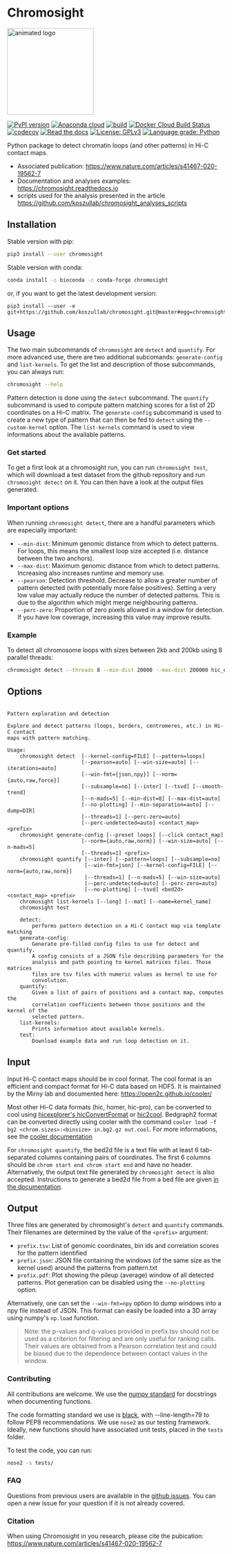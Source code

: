 # Chromosight
<img src="docs/logo/chromosight.gif" alt="animated logo" width="200"/>

[![PyPI version](https://badge.fury.io/py/chromosight.svg)](https://badge.fury.io/py/chromosight) [![Anaconda cloud](https://anaconda.org/bioconda/chromosight/badges/version.svg)](https://anaconda.org/bioconda/chromosight) [![build](https://github.com/koszullab/chromosight/actions/workflows/build.yml/badge.svg?branch=master)](https://github.com/koszullab/chromosight/actions/workflows/build.yml) [![Docker Cloud Build Status](https://img.shields.io/docker/cloud/build/koszullab/chromosight)](https://hub.docker.com/r/koszullab/chromosight) [![codecov](https://codecov.io/gh/koszullab/chromosight/branch/master/graph/badge.svg)](https://codecov.io/gh/koszullab/chromosight) [![Read the docs](https://readthedocs.org/projects/chromosight/badge)](https://chromosight.readthedocs.io) [![License: GPLv3](https://img.shields.io/badge/License-GPL%203-0298c3.svg)](https://opensource.org/licenses/GPL-3.0) [![Language grade: Python](https://img.shields.io/lgtm/grade/python/g/koszullab/chromosight.svg?logo=lgtm&logoWidth=18)](https://lgtm.com/projects/g/koszullab/chromosight/context:python)

Python package to detect chromatin loops (and other patterns) in Hi-C contact maps. 

* Associated publication: https://www.nature.com/articles/s41467-020-19562-7
* Documentation and analyses examples: https://chromosight.readthedocs.io
* scripts used for the analysis presented in the article https://github.com/koszullab/chromosight_analyses_scripts

## Installation

Stable version with pip:

```sh
pip3 install --user chromosight
```
Stable version with conda:
```sh
conda install -c bioconda -c conda-forge chromosight
```

or, if you want to get the latest development version:

```
pip3 install --user -e git+https://github.com/koszullab/chromosight.git@master#egg=chromosight
```

## Usage

The two main subcommands of `chromosight` are `detect` and `quantify`. For more advanced use, there are two additional subcomands: `generate-config` and `list-kernels`. To get the list and description of those subcommands, you can always run:

```bash
chromosight --help
```
Pattern detection is done using the `detect` subcommand. The `quantify` subcommand is used to compute pattern matching scores for a list of 2D coordinates on a Hi-C matrix. The `generate-config` subcommand is used to create a new type of pattern that can then be fed to `detect` using the `--custom-kernel` option. The `list-kernels` command is used to view informations about the available patterns.

### Get started
To get a first look at a chromosight run, you can run `chromosight test`, which will download a test dataset from the github repository and run `chromosight detect` on it. You can then have a look at the output files generated.

### Important options

When running `chromosight detect`, there are a handful parameters which are especially important:

* `--min-dist`: Minimum genomic distance from which to detect patterns. For loops, this means the smallest loop size accepted (i.e. distance between the two anchors).
* `--max-dist`: Maximum genomic distance from which to detect patterns. Increasing also increases runtime and memory use.
* `--pearson`: Detection threshold. Decrease to allow a greater number of pattern detected (with potentially more false positives). Setting a very low value may actually reduce the number of detected patterns. This is due to the algorithm which might merge neighbouring patterns.
* `--perc-zero`: Proportion of zero pixels allowed in a window for detection. If you have low coverage, increasing this value may improve results.

### Example

To detect all chromosome loops with sizes between 2kb and 200kb using 8 parallel threads:
```bash
chromosight detect --threads 8 --min-dist 20000 --max-dist 200000 hic_data.cool output_prefix
```

## Options

```

Pattern exploration and detection

Explore and detect patterns (loops, borders, centromeres, etc.) in Hi-C contact
maps with pattern matching.

Usage:
    chromosight detect  [--kernel-config=FILE] [--pattern=loops]
                        [--pearson=auto] [--win-size=auto] [--iterations=auto]
                        [--win-fmt={json,npy}] [--norm={auto,raw,force}]
                        [--subsample=no] [--inter] [--tsvd] [--smooth-trend]
                        [--n-mads=5] [--min-dist=0] [--max-dist=auto]
                        [--no-plotting] [--min-separation=auto] [--dump=DIR]
                        [--threads=1] [--perc-zero=auto]
                        [--perc-undetected=auto] <contact_map> <prefix>
    chromosight generate-config [--preset loops] [--click contact_map]
                        [--norm={auto,raw,norm}] [--win-size=auto] [--n-mads=5]
                        [--threads=1] <prefix>
    chromosight quantify [--inter] [--pattern=loops] [--subsample=no]
                         [--win-fmt=json] [--kernel-config=FILE] [--norm={auto,raw,norm}]
                         [--threads=1] [--n-mads=5] [--win-size=auto]
                         [--perc-undetected=auto] [--perc-zero=auto]
                         [--no-plotting] [--tsvd] <bed2d> <contact_map> <prefix>
    chromosight list-kernels [--long] [--mat] [--name=kernel_name]
    chromosight test

    detect:
        performs pattern detection on a Hi-C contact map via template matching
    generate-config:
        Generate pre-filled config files to use for detect and quantify.
        A config consists of a JSON file describing parameters for the
        analysis and path pointing to kernel matrices files. Those matrices
        files are tsv files with numeric values as kernel to use for
        convolution.
    quantify:
        Given a list of pairs of positions and a contact map, computes the
        correlation coefficients between those positions and the kernel of the
        selected pattern.
    list-kernels:
        Prints information about available kernels.
    test:
        Download example data and run loop detection on it.

```

## Input

Input Hi-C contact maps should be in cool format. The cool format is an efficient and compact format for Hi-C data based on HDF5. It is maintained by the Mirny lab and documented here: https://open2c.github.io/cooler/

Most other Hi-C data formats (hic, homer, hic-pro), can be converted to cool using [hicexplorer's hicConvertFormat](https://hicexplorer.readthedocs.io/en/latest/content/tools/hicConvertFormat.html) or [hic2cool](https://github.com/4dn-dcic/hic2cool). Bedgraph2 format can be converted directly using cooler with the command `cooler load -f bg2 <chrom.sizes>:<binsize> in.bg2.gz out.cool`. For more informations, see the [cooler documentation](https://cooler.readthedocs.io/en/latest/cli.html#cooler-load)

For `chromosight quantify`, the bed2d file is a text file with at least 6 tab-separated columns containing pairs of coordinates. The first 6 columns should be `chrom start end chrom start end` and have no header. Alternatively, the output text file generated by `chromosight detect` is also accepted. Instructions to generate a bed2d file from a bed file are given [in the documentation](https://chromosight.readthedocs.io/en/stable/TUTORIAL.html#quantification).

## Output
Three files are generated by chromosight's `detect` and `quantify` commands. Their filenames are determined by the value of the `<prefix>` argument:
  * `prefix.tsv`: List of genomic coordinates, bin ids and correlation scores for the pattern identified
  * `prefix.json`: JSON file containing the windows (of the same size as the kernel used) around the patterns from pattern.txt
  * `prefix.pdf`: Plot showing the pileup (average) window of all detected patterns. Plot generation can be disabled using the `--no-plotting` option.

Alternatively, one can set the `--win-fmt=npy` option to dump windows into a npy file instead of JSON. This format can easily be loaded into a 3D array using numpy's `np.load` function.

> Note: the p-values and q-values provided in prefix.tsv should not be used as a criterion for filtering and are only useful for ranking calls. Their values are obtained from a Pearson correlation test and could be biased due to the dependence between contact values in the window.

### Contributing

All contributions are welcome. We use the [numpy standard](https://numpydoc.readthedocs.io/en/latest/format.html) for docstrings when documenting functions.

The code formatting standard we use is [black](https://github.com/psf/black), with --line-length=79 to follow PEP8 recommendations. We use `nose2` as our testing framework. Ideally, new functions should have associated unit tests, placed in the `tests` folder.

To test the code, you can run:

```bash
nose2 -s tests/
```

### FAQ

Questions from previous users are available in the [github issues](https://github.com/koszullab/chromosight/issues?q=label%3Aquestion). You can open a new issue for your question if it is not already covered.
### Citation
When using Chromosight in you research, please cite the pubication: https://www.nature.com/articles/s41467-020-19562-7
